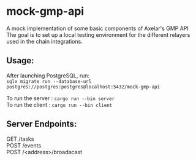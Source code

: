 # mock-gmp-api
A mock implementation of some basic components of Axelar's GMP API
The goal is to set up a local testing environment for the different relayers used in the chain integrations.

## Usage:

After launching PostgreSQL, run:  
 `sqlx migrate run --database-url postgres://postgres:postgres@localhost:5432/mock-gmp-api`

To run the server : `cargo run --bin server`  
To run the client : `cargo run --bin client`

## Server Endpoints:

GET /tasks  
POST /events  
POST /\<address\>/broadacast  